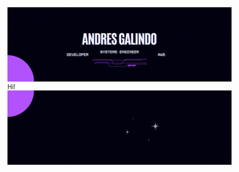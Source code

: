 <img src="https://github.com/AndyG2211/AndyG2211/blob/37c31cbf06422637a0276f98b94200a85c1cd1ee/Black%20Header.gif">
Hi!
<img src="https://github.com/AndyG2211/AndyG2211/blob/4f5352acc734794e5ac629a16ac5bfa38a787000/Black%20Footer.gif">
<!--
**AndyG2211/AndyG2211** is a ✨ _special_ ✨ repository because its `README.md` (this file) appears on your GitHub profile.

Here are some ideas to get you started:

- 🔭 I’m currently working on ...
- 🌱 I’m currently learning ...
- 👯 I’m looking to collaborate on ...
- 🤔 I’m looking for help with ...
- 💬 Ask me about ...
- 📫 How to reach me: ...
- 😄 Pronouns: ...
- ⚡ Fun fact: ...
-->
